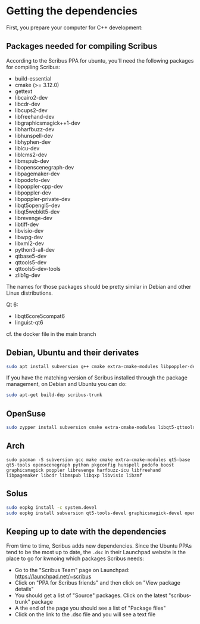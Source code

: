 # Getting the dependencies

First, you prepare your computer for C++ development:

## Packages needed for compiling Scribus


According to the Scribus PPA for ubuntu, you'll need the following packages for compiling Scribus:

- build-essential
- cmake (>= 3.12.0)
- gettext
- libcairo2-dev
- libcdr-dev
- libcups2-dev
- libfreehand-dev
- libgraphicsmagick++1-dev
- libharfbuzz-dev
- libhunspell-dev
- libhyphen-dev
- libicu-dev
- liblcms2-dev
- libmspub-dev
- libopenscenegraph-dev
- libpagemaker-dev
- libpodofo-dev
- libpoppler-cpp-dev
- libpoppler-dev
- libpoppler-private-dev
- libqt5opengl5-dev
- libqt5webkit5-dev
- librevenge-dev
- libtiff-dev
- libvisio-dev
- libwpg-dev
- libxml2-dev
- python3-all-dev
- qtbase5-dev
- qttools5-dev
- qttools5-dev-tools
- zlib1g-dev

The names for those packages should be pretty similar in Debian and other Linux distributions.

Qt 6:

- libqt6core5compat6
- linguist-qt6

cf. the docker file in the main branch

## Debian, Ubuntu and their derivates

```sh
sudo apt install subversion g++ cmake extra-cmake-modules libpoppler-dev libpoppler-cpp-dev libpoppler-private-dev qtbase5-dev qttools5-dev libopenscenegraph-dev libgraphicsmagick-dev libcairo2-dev librevenge-dev python3-all-dev libhunspell-dev libcups2-dev libpodofo-dev libcdr-dev libfreehand-dev libpagemaker-dev libmspub-dev libqxp-dev libvisio-dev libzmf-dev libgraphicsmagick++1-dev
```

If you have the matching version of Scribus installed through the package management, on Debian and Ubuntu you can do:

```sh
sudo apt-get build-dep scribus-trunk
```

## OpenSuse

```sh
sudo zypper install subversion cmake extra-cmake-modules libqt5-qttools-devel GraphicsMagick-devel libfreehand-devel librevenge-devel libvisio-devel libqxp-devel libmspub-devel libcdr-devel libpagemaker-devel cups-devel libtiff-devel libzmf-devel libpoppler-qt5-devel libqt5-qtbase-devel libOpenSceneGraph-devel python3-devel libjpeg62-devel liblcms2-devel harfbuzz-devel libopenssl-devel hunspell-devel
```

## Arch

```
sudo pacman -S subversion gcc make cmake extra-cmake-modules qt5-base qt5-tools openscenegraph python pkgconfig hunspell podofo boost graphicsmagick poppler librevenge harfbuzz-icu libfreehand libpagemaker libcdr libmspub libqxp libvisio libzmf
```

## Solus

```sh
sudo eopkg install -c system.devel
sudo eopkg install subversion qt5-tools-devel graphicsmagick-devel openscenegraph-devel poppler-qt5-devel qt5-base-devel librevenge-devel libfreehand-devel libvisio-devel libqxp-devel libhunspell-devel libmspub-devel libcdr-devel libpagemaker-devel podofo-devel cups-devel libjpeg-turbo-devel libtiff-devel libzmf-devel libboost-devel
```

## Keeping up to date with the dependencies

From time to time, Scribus adds new dependencies. Since the Ubuntu PPAs tend to be the most up to date, the `.dsc` in their Launchpad website is the place to go for kwnoing which packages Scribus needs:

- Go to the "Scribus Team" page on Launchpad: https://launchpad.net/~scribus
- Click on "PPA for Scribus friends" and then click on "View package details"
- You should get a list of "Source" packages. Click on the latest "scribus-trunk" package
- A the end of the page you should see a list of "Package files"
- Click on the link to the .dsc file and you will see a text file
